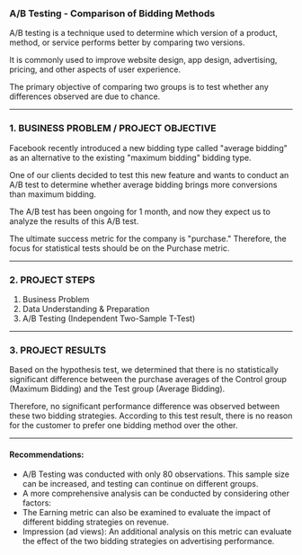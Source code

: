 
### A/B Testing - Comparison of Bidding Methods

A/B testing is a technique used to determine which version of a product, method, or service performs better by comparing two versions.

It is commonly used to improve website design, app design, advertising, pricing, and other aspects of user experience.

The primary objective of comparing two groups is to test whether any differences observed are due to chance.

______________________________  
 

### 1. BUSINESS PROBLEM / PROJECT OBJECTIVE   

Facebook recently introduced a new bidding type called "average bidding" as an alternative to the existing "maximum bidding" bidding type.

One of our clients decided to test this new feature and wants to conduct an A/B test to determine whether average bidding brings more conversions than maximum bidding.

The A/B test has been ongoing for 1 month, and now they expect us to analyze the results of this A/B test.

The ultimate success metric for the company is "purchase." Therefore, the focus for statistical tests should be on the Purchase metric.

______________________________

### 2. PROJECT STEPS

1. Business Problem
2. Data Understanding & Preparation
3. A/B Testing (Independent Two-Sample T-Test)

______________________________

### 3. PROJECT RESULTS

Based on the hypothesis test, we determined that there is no statistically significant difference between the purchase averages of the Control group (Maximum Bidding) and the Test group (Average Bidding).

Therefore, no significant performance difference was observed between these two bidding strategies.
According to this test result, there is no reason for the customer to prefer one bidding method over the other.



__________________________________

#### Recommendations:
- A/B Testing was conducted with only 80 observations. This sample size can be increased, and testing can continue on different groups.
- A more comprehensive analysis can be conducted by considering other factors:
- The Earning metric can also be examined to evaluate the impact of different bidding strategies on revenue.
- Impression (ad views): An additional analysis on this metric can evaluate the effect of the two bidding strategies on advertising performance.

